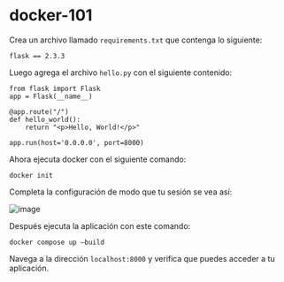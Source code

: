 # docker-101


 Crea un archivo llamado `requirements.txt` que contenga lo siguiente:

```
flask == 2.3.3
```


Luego agrega el archivo `hello.py` con el siguiente contenido:

```
from flask import Flask
app = Flask(__name__)

@app.route("/")
def hello_world():
    return "<p>Hello, World!</p>"

app.run(host='0.0.0.0', port=8000)
```

Ahora ejecuta docker con el siguiente comando:

```
docker init
```

Completa la configuración de modo que tu sesión se vea así:

![image](https://github.com/lnds/docker-101/assets/515492/201e8622-d073-4e18-ae3f-4bc6d94f8244)


Después ejecuta la aplicación con este comando:

```
docker compose up —build
```

Navega a la dirección `localhost:8000` y verifica que puedes acceder a tu aplicación.


